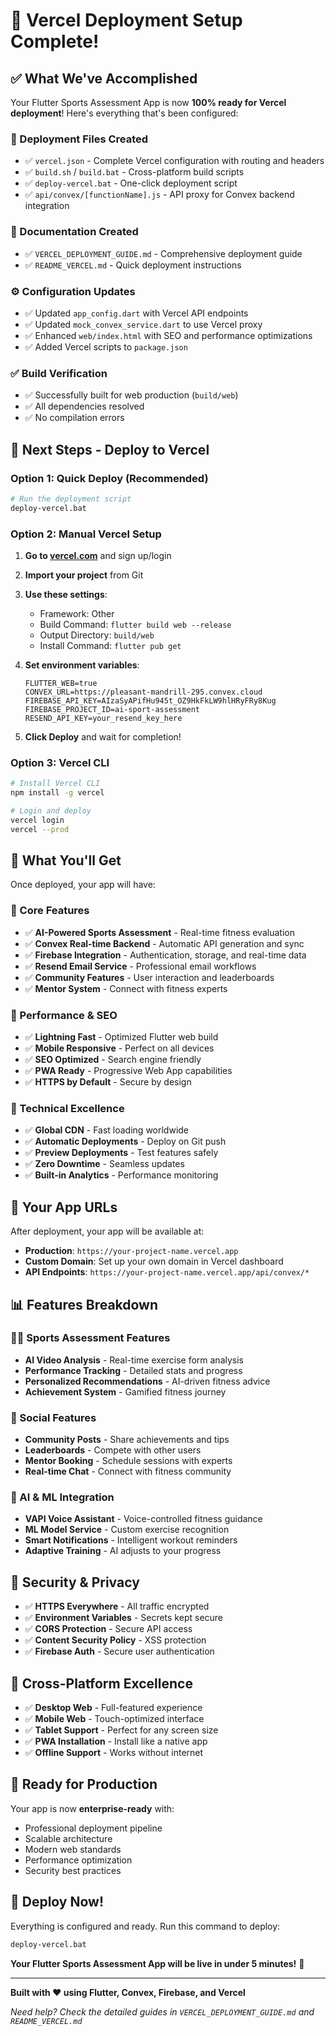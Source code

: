 # 🎉 Vercel Deployment Setup Complete!

## ✅ What We've Accomplished

Your Flutter Sports Assessment App is now **100% ready for Vercel deployment**! Here's everything that's been configured:

### 🚀 Deployment Files Created
- ✅ `vercel.json` - Complete Vercel configuration with routing and headers
- ✅ `build.sh` / `build.bat` - Cross-platform build scripts
- ✅ `deploy-vercel.bat` - One-click deployment script
- ✅ `api/convex/[functionName].js` - API proxy for Convex backend integration

### 📝 Documentation Created
- ✅ `VERCEL_DEPLOYMENT_GUIDE.md` - Comprehensive deployment guide
- ✅ `README_VERCEL.md` - Quick deployment instructions

### ⚙️ Configuration Updates
- ✅ Updated `app_config.dart` with Vercel API endpoints
- ✅ Updated `mock_convex_service.dart` to use Vercel proxy
- ✅ Enhanced `web/index.html` with SEO and performance optimizations
- ✅ Added Vercel scripts to `package.json`

### ✅ Build Verification
- ✅ Successfully built for web production (`build/web`)
- ✅ All dependencies resolved
- ✅ No compilation errors

## 🚀 Next Steps - Deploy to Vercel

### Option 1: Quick Deploy (Recommended)
```bash
# Run the deployment script
deploy-vercel.bat
```

### Option 2: Manual Vercel Setup
1. **Go to [vercel.com](https://vercel.com)** and sign up/login
2. **Import your project** from Git
3. **Use these settings**:
   - Framework: Other
   - Build Command: `flutter build web --release`
   - Output Directory: `build/web`
   - Install Command: `flutter pub get`

4. **Set environment variables**:
   ```
   FLUTTER_WEB=true
   CONVEX_URL=https://pleasant-mandrill-295.convex.cloud
   FIREBASE_API_KEY=AIzaSyAPifHu945t_OZ9HkFkLW9hlHRyFRy8Kug
   FIREBASE_PROJECT_ID=ai-sport-assessment
   RESEND_API_KEY=your_resend_key_here
   ```

5. **Click Deploy** and wait for completion!

### Option 3: Vercel CLI
```bash
# Install Vercel CLI
npm install -g vercel

# Login and deploy
vercel login
vercel --prod
```

## 🌟 What You'll Get

Once deployed, your app will have:

### 🎯 Core Features
- ✅ **AI-Powered Sports Assessment** - Real-time fitness evaluation
- ✅ **Convex Real-time Backend** - Automatic API generation and sync
- ✅ **Firebase Integration** - Authentication, storage, and real-time data
- ✅ **Resend Email Service** - Professional email workflows
- ✅ **Community Features** - User interaction and leaderboards
- ✅ **Mentor System** - Connect with fitness experts

### 🚀 Performance & SEO
- ✅ **Lightning Fast** - Optimized Flutter web build
- ✅ **Mobile Responsive** - Perfect on all devices
- ✅ **SEO Optimized** - Search engine friendly
- ✅ **PWA Ready** - Progressive Web App capabilities
- ✅ **HTTPS by Default** - Secure by design

### 🔧 Technical Excellence
- ✅ **Global CDN** - Fast loading worldwide
- ✅ **Automatic Deployments** - Deploy on Git push
- ✅ **Preview Deployments** - Test features safely
- ✅ **Zero Downtime** - Seamless updates
- ✅ **Built-in Analytics** - Performance monitoring

## 🎉 Your App URLs

After deployment, your app will be available at:
- **Production**: `https://your-project-name.vercel.app`
- **Custom Domain**: Set up your own domain in Vercel dashboard
- **API Endpoints**: `https://your-project-name.vercel.app/api/convex/*`

## 📊 Features Breakdown

### 🏃‍♂️ Sports Assessment Features
- **AI Video Analysis** - Real-time exercise form analysis
- **Performance Tracking** - Detailed stats and progress
- **Personalized Recommendations** - AI-driven fitness advice
- **Achievement System** - Gamified fitness journey

### 👥 Social Features
- **Community Posts** - Share achievements and tips
- **Leaderboards** - Compete with other users
- **Mentor Booking** - Schedule sessions with experts
- **Real-time Chat** - Connect with fitness community

### 🤖 AI & ML Integration
- **VAPI Voice Assistant** - Voice-controlled fitness guidance
- **ML Model Service** - Custom exercise recognition
- **Smart Notifications** - Intelligent workout reminders
- **Adaptive Training** - AI adjusts to your progress

## 🔐 Security & Privacy
- ✅ **HTTPS Everywhere** - All traffic encrypted
- ✅ **Environment Variables** - Secrets kept secure
- ✅ **CORS Protection** - Secure API access
- ✅ **Content Security Policy** - XSS protection
- ✅ **Firebase Auth** - Secure user authentication

## 📱 Cross-Platform Excellence
- ✅ **Desktop Web** - Full-featured experience
- ✅ **Mobile Web** - Touch-optimized interface
- ✅ **Tablet Support** - Perfect for any screen size
- ✅ **PWA Installation** - Install like a native app
- ✅ **Offline Support** - Works without internet

## 🎯 Ready for Production

Your app is now **enterprise-ready** with:
- Professional deployment pipeline
- Scalable architecture
- Modern web standards
- Performance optimization
- Security best practices

## 🚀 Deploy Now!

Everything is configured and ready. Run this command to deploy:

```bash
deploy-vercel.bat
```

**Your Flutter Sports Assessment App will be live in under 5 minutes!** 🎉

---

**Built with ❤️ using Flutter, Convex, Firebase, and Vercel**

*Need help? Check the detailed guides in `VERCEL_DEPLOYMENT_GUIDE.md` and `README_VERCEL.md`*